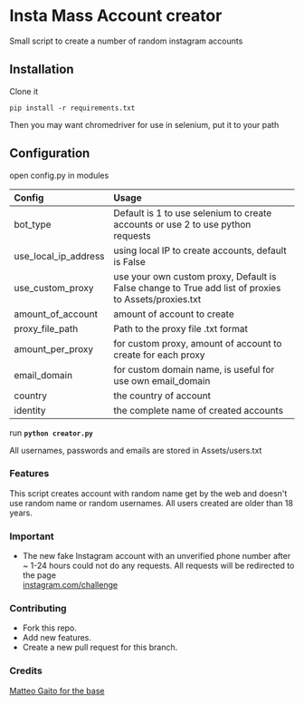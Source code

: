 # Insta Mass Account creator

Small script to create a number of random instagram accounts

## Installation

Clone it

`pip install -r requirements.txt`

Then you may want chromedriver for use in selenium, put it to your path


## Configuration
open config.py in modules

| Config | Usage |
| :---         |  :---     |
| bot_type| Default is 1 to use selenium to create accounts or use 2 to use python requests|
| use_local_ip_address | using local IP to create accounts, default is False  |
| use_custom_proxy | use your own custom proxy, Default is False change to True add list of proxies to Assets/proxies.txt |
| amount_of_account | amount of account to create |  
| proxy_file_path | Path to the proxy file .txt format |
| amount_per_proxy| for custom proxy, amount of account to create for each proxy |
| email_domain | for custom domain name, is useful for use own email_domain
| country | the country of account
| identity | the complete name of created accounts

run **`python creator.py`**

All usernames, passwords and emails are stored in Assets/users.txt

### Features

This script creates account with random name get by the web and doesn't use random name or random usernames. All users created are older than 18 years.

### Important

-  The new fake Instagram account with an unverified phone number after ~ 1-24 hours could not do any requests. All requests will be redirected to the page           
[instagram.com/challenge](https://instagram.com/challenge)

### Contributing

- Fork this repo.
- Add new features.
- Create a new pull request for this branch.


### Credits
[Matteo Gaito for the base](https://github.com/matteogaito)
